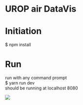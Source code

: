 # UROP air DataVis

# Initiation

$ npm install

# Run

run with any command prompt <br>
$ yarn run dev <br>
should be running at localhost 8080

<image src = './democode.PNG'> 
